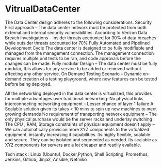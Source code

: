 # VitrualDataCenter

The Data Center design adheres to the following considerations:
Security First approach – The data center network must be protected from both external and internal security vulnerabilities.
According to Verizon Data Breach investigations – Insider threats accounted for 30% of data breaches while outsider threats accounted for 70%
Fully Automated and Pipelined Development Cycle
The data center is designed to be fully modifiable and managed from the management connection. The management connection requires multiple unit tests to be ran, and code approvals before the changes can be made.
Fully modular Design – The data center must be fully modular, this allows for any service to be added or removed without affecting any other service.
On Demand Testing Scenario – Dynamic on-demand creation of a testing playground, where new features can be tested before being deployed. 


All the networking deployed in the data center is virtualized, this provides for multiple advantages over traditional networking:
No physical links interconnecting networking equipment – Lesser chance of layer 1 failure
A Scalable solution given its takes < 10 mins to spin up new machines to meet growing demands
No requirement of transporting network equipment – The only physical purchase would be the server racks and underlay switching
The CPU , RAM, Storage constraints of physical equipment doesn’t apply – We can automatically provision more XYZ components to the virtualized equipment, instantly increasing it capabilities.
Its highly flexible, scalable and secure. They can be isolated and segmented as needed. Its scalable as XYZ components for servers are a lot cheaper and readily available. 

Tech stack : 
Linux (Ubuntu), Docker,Python, Shell Scripting, Promethus, Jenkins, Github, Jinja2, Ansible, Netmiko 


